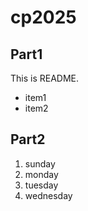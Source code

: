 # cp2025

## Part1
This is README.
- item1
- item2 

## Part2
1. sunday
1. monday
1. tuesday
1. wednesday
